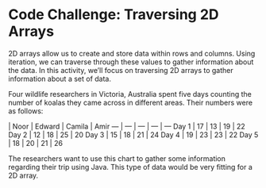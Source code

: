 # Code Challenge: Traversing 2D Arrays
2D arrays allow us to create and store data within rows and columns. Using iteration, we can traverse through these values to gather information about the data. In this activity, we’ll focus on traversing 2D arrays to gather information about a set of data.

Four wildlife researchers in Victoria, Australia spent five days counting the number of koalas they came across in different areas. Their numbers were as follows:

| Noor | Edward | Camila | Amir — 
| — | — | — | — 
Day 1 | 17 | 13 | 19 | 22 
Day 2 | 12 | 18 | 25 | 20
Day 3 | 15 | 18 | 21 | 24 
Day 4 | 19 | 23 | 23 | 22 
Day 5 | 18 | 20 | 21 | 26

The researchers want to use this chart to gather some information regarding their trip using Java. This type of data would be very fitting for a 2D array.
